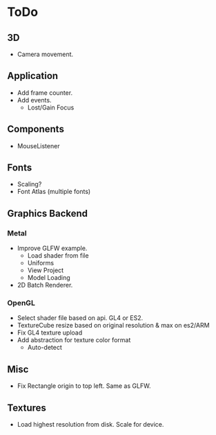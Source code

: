 # ToDo

## 3D

- Camera movement.

## Application

- Add frame counter.
- Add events.
  - Lost/Gain Focus

## Components

- MouseListener

## Fonts

- Scaling?
- Font Atlas (multiple fonts)

## Graphics Backend

### Metal

- Improve GLFW example.
  - Load shader from file
  - Uniforms
  - View Project
  - Model Loading
- 2D Batch Renderer.

### OpenGL

- Select shader file based on api. GL4 or ES2.
- TextureCube resize based on original resolution & max on es2/ARM
- Fix GL4 texture upload
- Add abstraction for texture color format
  - Auto-detect

## Misc

- Fix Rectangle origin to top left. Same as GLFW.

## Textures

- Load highest resolution from disk. Scale for device.
